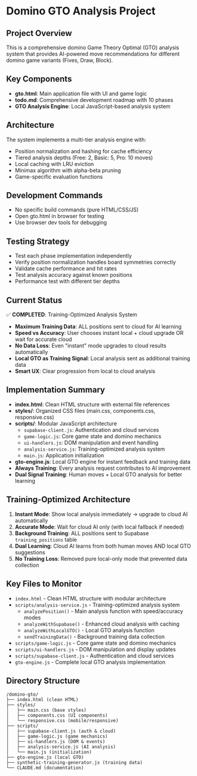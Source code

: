 # Domino GTO Analysis Project

## Project Overview
This is a comprehensive domino Game Theory Optimal (GTO) analysis system that provides AI-powered move recommendations for different domino game variants (Fives, Draw, Block).

## Key Components
- **gto.html**: Main application file with UI and game logic
- **todo.md**: Comprehensive development roadmap with 10 phases
- **GTO Analysis Engine**: Local JavaScript-based analysis system

## Architecture
The system implements a multi-tier analysis engine with:
- Position normalization and hashing for cache efficiency
- Tiered analysis depths (Free: 2, Basic: 5, Pro: 10 moves)
- Local caching with LRU eviction
- Minimax algorithm with alpha-beta pruning
- Game-specific evaluation functions

## Development Commands
- No specific build commands (pure HTML/CSS/JS)
- Open gto.html in browser for testing
- Use browser dev tools for debugging

## Testing Strategy
- Test each phase implementation independently
- Verify position normalization handles board symmetries correctly
- Validate cache performance and hit rates
- Test analysis accuracy against known positions
- Performance test with different tier depths

## Current Status
✅ **COMPLETED**: Training-Optimized Analysis System
- **Maximum Training Data**: ALL positions sent to cloud for AI learning
- **Speed vs Accuracy**: User chooses instant local + cloud upgrade OR wait for accurate cloud
- **No Data Loss**: Even "instant" mode upgrades to cloud results automatically
- **Local GTO as Training Signal**: Local analysis sent as additional training data
- **Smart UX**: Clear progression from local to cloud analysis

## Implementation Summary
- **index.html**: Clean HTML structure with external file references
- **styles/**: Organized CSS files (main.css, components.css, responsive.css)
- **scripts/**: Modular JavaScript architecture
  - `supabase-client.js`: Authentication and cloud services
  - `game-logic.js`: Core game state and domino mechanics
  - `ui-handlers.js`: DOM manipulation and event handling
  - `analysis-service.js`: Training-optimized analysis system
  - `main.js`: Application initialization
- **gto-engine.js**: Local GTO engine for instant feedback and training data
- **Always Training**: Every analysis request contributes to AI improvement
- **Dual Signal Training**: Human moves + Local GTO analysis for better learning

## Training-Optimized Architecture
1. **Instant Mode**: Show local analysis immediately → upgrade to cloud AI automatically
2. **Accurate Mode**: Wait for cloud AI only (with local fallback if needed)
3. **Background Training**: ALL positions sent to Supabase `training_positions` table
4. **Dual Learning**: Cloud AI learns from both human moves AND local GTO suggestions
5. **No Training Loss**: Removed pure local-only mode that prevented data collection

## Key Files to Monitor
- `index.html` - Clean HTML structure with modular architecture
- `scripts/analysis-service.js` - Training-optimized analysis system
  - `analyzePosition()` - Main analysis function with speed/accuracy modes
  - `analyzeWithSupabase()` - Enhanced cloud analysis with caching
  - `analyzeWithLocalGTO()` - Local GTO analysis function
  - `sendTrainingData()` - Background training data collection
- `scripts/game-logic.js` - Core game state and domino mechanics
- `scripts/ui-handlers.js` - DOM manipulation and display updates
- `scripts/supabase-client.js` - Authentication and cloud services
- `gto-engine.js` - Complete local GTO analysis implementation

## Directory Structure
```
/domino-gto/
├── index.html (clean HTML)
├── styles/
│   ├── main.css (base styles)
│   ├── components.css (UI components)
│   └── responsive.css (mobile/responsive)
├── scripts/
│   ├── supabase-client.js (auth & cloud)
│   ├── game-logic.js (game mechanics)
│   ├── ui-handlers.js (DOM & events)
│   ├── analysis-service.js (AI analysis)
│   └── main.js (initialization)
├── gto-engine.js (local GTO)
├── synthetic-training-generator.js (training data)
└── CLAUDE.md (documentation)
```